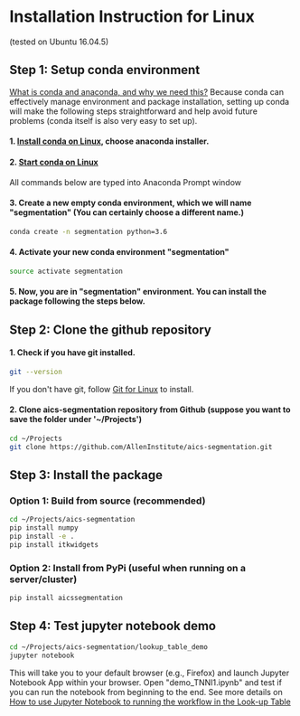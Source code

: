 # Installation Instruction for Linux

(tested on Ubuntu 16.04.5)


## Step 1: Setup conda environment 

[What is conda and anaconda, and why we need this?](conda_why.md) Because conda can effectively manage environment and package installation, setting up conda will make the following steps straightforward and help avoid future problems (conda itself is also very easy to set up).

#### 1. [Install conda on Linux](https://conda.io/docs/user-guide/install/windows.html?highlight=conda), choose anaconda installer.


#### 2. [Start conda on Linux](https://conda.io/docs/user-guide/getting-started.html#starting-conda)

All commands below are typed into Anaconda Prompt window

#### 3. Create a new empty conda environment, which we will name "segmentation" (You can certainly choose a different name.)

``` bash 
conda create -n segmentation python=3.6
```

#### 4. Activate your new conda environment "segmentation"

``` bash
source activate segmentation
```

#### 5. Now, you are in "segmentation" environment. You can install the package following the steps below.


## Step 2: Clone the github repository 


#### 1. Check if you have git installed.

```bash 
git --version
```

If you don't have git, follow [Git for Linux](https://www.atlassian.com/git/tutorials/install-git#linux) to install.

#### 2. Clone aics-segmentation repository from Github (suppose you want to save the folder under '~/Projects')

```bash
cd ~/Projects
git clone https://github.com/AllenInstitute/aics-segmentation.git
```

## Step 3: Install the package

### Option 1: Build from source (recommended)

```bash
cd ~/Projects/aics-segmentation
pip install numpy
pip install -e .
pip install itkwidgets
```

### Option 2: Install from PyPi (useful when running on a server/cluster)

```bash
pip install aicssegmentation
```


## Step 4: Test jupyter notebook demo


``` bash 
cd ~/Projects/aics-segmentation/lookup_table_demo
jupyter notebook
```

This will take you to your default browser (e.g., Firefox) and launch Jupyter Notebook App within your browser. Open "demo_TNNI1.ipynb" and test if you can run the notebook from beginning to the end. See more details on [How to use Jupyter Notebook to running the workflow in the Look-up Table](../docs/jupyter_lookup_table.md)